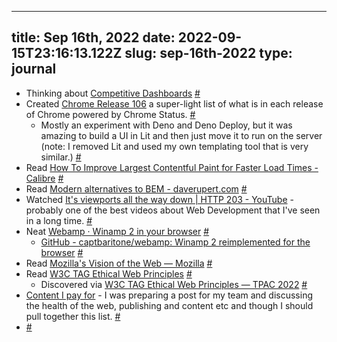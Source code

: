 
---
title: Sep 16th, 2022 
date: 2022-09-15T23:16:13.122Z
slug: sep-16th-2022
type: journal
---
* Thinking about [Competitive Dashboards](../entry/competitive-dashboards) [#](#63298b52-9a6b-412b-901c-11648ec613d5)<a name="63298b52-9a6b-412b-901c-11648ec613d5"></a>
* Created [Chrome Release 106](https://chrome-status-lite.deno.dev/?version=106) a super-light list of what is in each release of Chrome powered by Chrome Status. [#](#0a66e879-8040-4bc7-b217-2c1576b6ea91)<a name="0a66e879-8040-4bc7-b217-2c1576b6ea91"></a>
  * Mostly an experiment with Deno and Deno Deploy, but it was amazing to build a UI in Lit and then just move it to run on the server (note: I removed Lit and used my own templating tool that is very similar.) [#](#63298b6b-6119-4c96-a161-c5c7283bf732)<a name="63298b6b-6119-4c96-a161-c5c7283bf732"></a>
* Read [How To Improve Largest Contentful Paint for Faster Load Times - Calibre](https://calibreapp.com/blog/largest-contentful-paint) [#](#698b02f7-73c5-447a-8ca3-b7147e0a26aa)<a name="698b02f7-73c5-447a-8ca3-b7147e0a26aa"></a>
* Read [Modern alternatives to BEM - daverupert.com](https://daverupert.com/2022/08/modern-alternatives-to-bem/) [#](#0832897f-6c22-45b8-b586-15c4c0a2bbef)<a name="0832897f-6c22-45b8-b586-15c4c0a2bbef"></a>
* Watched [It's viewports all the way down | HTTP 203 - YouTube](https://www.youtube.com/watch?v=xl9R8aTOW_I&t=10s) - probably one of the best videos about Web Development that I've seen in a long time. [#](#a167673a-423f-4ee4-8bf7-966ca26532af)<a name="a167673a-423f-4ee4-8bf7-966ca26532af"></a>
* Neat [Webamp · Winamp 2 in your browser](https://webamp.org/) [#](#6323b23d-bda2-4d7c-80c9-6889d4ba840a)<a name="6323b23d-bda2-4d7c-80c9-6889d4ba840a"></a>
  * [GitHub - captbaritone/webamp: Winamp 2 reimplemented for the browser](https://github.com/captbaritone/webamp) [#](#6324935f-ce5f-4e8e-b0ca-20924e505d11)<a name="6324935f-ce5f-4e8e-b0ca-20924e505d11"></a>
* Read [Mozilla's Vision of the Web — Mozilla](https://www.mozilla.org/en-US/about/webvision/) [#](#6324c128-fd4e-47b3-8c18-82f604b40444)<a name="6324c128-fd4e-47b3-8c18-82f604b40444"></a>
* Read [W3C TAG Ethical Web Principles](https://www.w3.org/2001/tag/doc/ethical-web-principles/) [#](#6324c12e-325a-4171-b25b-f58098fbefbd)<a name="6324c12e-325a-4171-b25b-f58098fbefbd"></a>
  * Discovered via [W3C TAG Ethical Web Principles — TPAC 2022](https://tess.oconnor.cx/2022/09/ethical-web-principles) [#](#6324c1e4-c3b6-4cd3-b655-18e7ced37b7f)<a name="6324c1e4-c3b6-4cd3-b655-18e7ced37b7f"></a>
* [Content I pay for](../entry/content-i-pay-for) - I was preparing a post for my team and discussing the health of the web, publishing and content etc and though I should pull together this list. [#](#63298904-dac8-4e71-95b1-a781293e65d1)<a name="63298904-dac8-4e71-95b1-a781293e65d1"></a>
*  [#](#6329890b-dbf7-4b34-ae4f-55ce2db325d1)<a name="6329890b-dbf7-4b34-ae4f-55ce2db325d1"></a>


